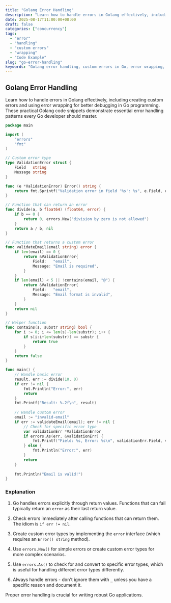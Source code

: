 ```yaml
---
title: "Golang Error Handling"
description: "Learn how to handle errors in Golang effectively, including creating custom errors and using error wrapping for better debugging in Go programming."
date: 2025-08-17T11:00:00+08:00
draft: false
categories: ["concurrency"]
tags: 
  - "error"
  - "handling"
  - "custom errors"
  - "wrapping"
  - "Code Example"
slug: "go-error-handling"
keywords: "Golang error handling, custom errors in Go, error wrapping, Golang error patterns, Go programming errors, error handling in Golang"
---
```


## Golang Error Handling

Learn how to handle errors in Golang effectively, including creating custom errors and using error wrapping for better debugging in Go programming. These practical Golang code snippets demonstrate essential error handling patterns every Go developer should master.

```go
package main

import (
    "errors"
    "fmt"
)

// Custom error type
type ValidationError struct {
    Field   string
    Message string
}

func (e *ValidationError) Error() string {
    return fmt.Sprintf("Validation error in field '%s': %s", e.Field, e.Message)
}

// Function that can return an error
func divide(a, b float64) (float64, error) {
    if b == 0 {
        return 0, errors.New("division by zero is not allowed")
    }
    return a / b, nil
}

// Function that returns a custom error
func validateEmail(email string) error {
    if len(email) == 0 {
        return &ValidationError{
            Field:   "email",
            Message: "Email is required",
        }
    }
    if len(email) < 5 || !contains(email, "@") {
        return &ValidationError{
            Field:   "email",
            Message: "Email format is invalid",
        }
    }
    return nil
}

// Helper function
func contains(s, substr string) bool {
    for i := 0; i <= len(s)-len(substr); i++ {
        if s[i:i+len(substr)] == substr {
            return true
        }
    }
    return false
}

func main() {
    // Handle basic error
    result, err := divide(10, 0)
    if err != nil {
        fmt.Println("Error:", err)
        return
    }
    fmt.Printf("Result: %.2f\n", result)
    
    // Handle custom error
    email := "invalid-email"
    if err := validateEmail(email); err != nil {
        // Check for specific error type
        var validationErr *ValidationError
        if errors.As(err, &validationErr) {
            fmt.Printf("Field: %s, Error: %s\n", validationErr.Field, validationErr.Message)
        } else {
            fmt.Println("Error:", err)
        }
        return
    }
    
    fmt.Println("Email is valid!")
}
```

### Explanation

1. Go handles errors explicitly through return values. Functions that can fail typically return an `error` as their last return value.

2. Check errors immediately after calling functions that can return them. The idiom is `if err != nil`.

3. Create custom error types by implementing the `error` interface (which requires an `Error() string` method).

4. Use `errors.New()` for simple errors or create custom error types for more complex scenarios.

5. Use `errors.As()` to check for and convert to specific error types, which is useful for handling different error types differently.

6. Always handle errors - don't ignore them with `_` unless you have a specific reason and document it.

Proper error handling is crucial for writing robust Go applications.